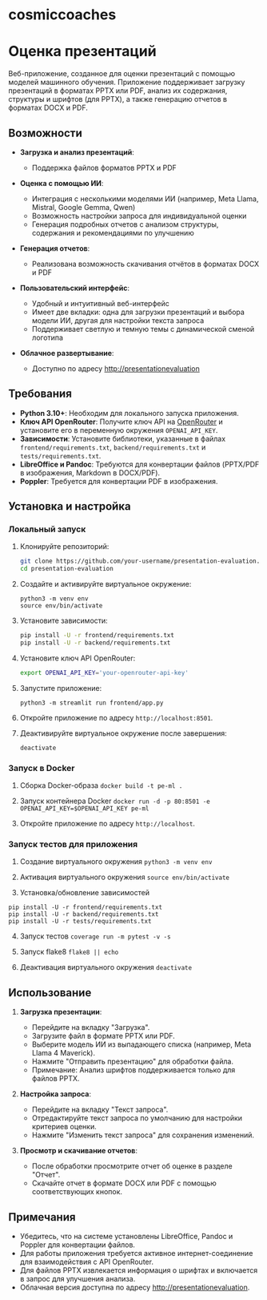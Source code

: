 # cosmiccoaches



# Оценка презентаций

Веб-приложение, созданное для оценки презентаций с помощью моделей машинного обучения. Приложение поддерживает загрузку презентаций в форматах PPTX или PDF, анализ их содержания, структуры и шрифтов (для PPTX), а также генерацию отчетов в форматах DOCX и PDF.

## Возможности

- **Загрузка и анализ презентаций**:
  - Поддержка файлов форматов PPTX и PDF
  
- **Оценка с помощью ИИ**:
  - Интеграция с несколькими моделями ИИ (например, Meta Llama, Mistral, Google Gemma, Qwen)
  - Возможность настройки запроса для индивидуальной оценки
  - Генерация подробных отчетов с анализом структуры, содержания и рекомендациями по улучшению

- **Генерация отчетов**:
  - Реализована возможность скачивания отчётов в форматах DOCX и PDF

- **Пользовательский интерфейс**:
  - Удобный и интуитивный веб-интерфейс
  - Имеет две вкладки: одна для загрузки презентаций и выбора модели ИИ, другая для настройки текста запроса
  - Поддерживает светлую и темную темы с динамической сменой логотипа

- **Облачное развертывание**:
  - Доступно по адресу [http://presentationevaluation](http://presentationevaluation)

## Требования

- **Python 3.10+**: Необходим для локального запуска приложения.
- **Ключ API OpenRouter**: Получите ключ API на [OpenRouter](https://openrouter.ai/) и установите его в переменную окружения `OPENAI_API_KEY`.
- **Зависимости**: Установите библиотеки, указанные в файлах `frontend/requirements.txt`, `backend/requirements.txt` и `tests/requirements.txt`.
- **LibreOffice и Pandoc**: Требуются для конвертации файлов (PPTX/PDF в изображения, Markdown в DOCX/PDF).
- **Poppler**: Требуется для конвертации PDF в изображения.

## Установка и настройка

### Локальный запуск

1. Клонируйте репозиторий:
   ```bash
   git clone https://github.com/your-username/presentation-evaluation.git
   cd presentation-evaluation
   ```

2. Создайте и активируйте виртуальное окружение:
   ```
   python3 -m venv env
   source env/bin/activate
   ```

3. Установите зависимости:
   ```bash
   pip install -U -r frontend/requirements.txt
   pip install -U -r backend/requirements.txt
   ```

4. Установите ключ API OpenRouter:
   ```bash
   export OPENAI_API_KEY='your-openrouter-api-key'
   ```

5. Запустите приложение:
   ```
   python3 -m streamlit run frontend/app.py
   ```

6. Откройте приложение по адресу `http://localhost:8501`.

7. Деактивируйте виртуальное окружение после завершения:
   ```
   deactivate
   ```

### Запуск в Docker
1. Сборка Docker-образа 
`docker build -t pe-ml .`

2. Запуск контейнера Docker
`docker run -d -p 80:8501 -e OPENAI_API_KEY=$OPENAI_API_KEY pe-ml`

3. Откройте приложение по адресу
`http://localhost`.
 

### Запуск тестов для приложения
1. Создание виртуального окружения
`python3 -m venv env`

2. Активация виртуального окружения
`source env/bin/activate`

3. Установка/обновление зависимостей
```
pip install -U -r frontend/requirements.txt
pip install -U -r backend/requirements.txt
pip install -U -r tests/requirements.txt
```
4. Запуск тестов
`coverage run -m pytest -v -s`

5. Запуск flake8
`flake8 || echo`

6. Деактивация виртуального окружения
`deactivate`


## Использование

1. **Загрузка презентации**:
   - Перейдите на вкладку "Загрузка".
   - Загрузите файл в формате PPTX или PDF.
   - Выберите модель ИИ из выпадающего списка (например, Meta Llama 4 Maverick).
   - Нажмите "Отправить презентацию" для обработки файла.
   - Примечание: Анализ шрифтов поддерживается только для файлов PPTX.

2. **Настройка запроса**:
   - Перейдите на вкладку "Текст запроса".
   - Отредактируйте текст запроса по умолчанию для настройки критериев оценки.
   - Нажмите "Изменить текст запроса" для сохранения изменений.

3. **Просмотр и скачивание отчетов**:
   - После обработки просмотрите отчет об оценке в разделе "Отчет".
   - Скачайте отчет в формате DOCX или PDF с помощью соответствующих кнопок.

## Примечания

- Убедитесь, что на системе установлены LibreOffice, Pandoc и Poppler для конвертации файлов.
- Для работы приложения требуется активное интернет-соединение для взаимодействия с API OpenRouter.
- Для файлов PPTX извлекается информация о шрифтах и включается в запрос для улучшения анализа.
- Облачная версия доступна по адресу [http://presentationevaluation](http://presentationevaluation).


